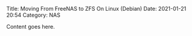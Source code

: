 Title: Moving From FreeNAS to ZFS On Linux (Debian)
Date: 2021-01-21 20:54
Category: NAS

Content goes here.
